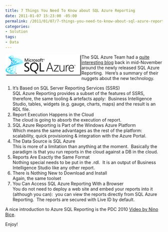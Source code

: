 ```yaml
---
title: 7 Things You Need To Know about SQL Azure Reporting
date: 2011-01-07 15:23:00 -05:00
permalink: /2011/01/07/7-things-you-need-to-know-about-sql-azure-reporting/
categories:
- Solution
tags:
- Data
---
```

<p><img style="display:inline;margin-left:0;margin-right:0;border-width:0;" title="image" border="0" alt="image" align="left" src="/assets/2011/1/7-things-you-need-to-know-about-sql-azure-reporting/image3.png" width="244" height="69" /> The SQL Azure Team had a <a href="http://blogs.msdn.com/b/sqlazure/archive/2010/11/18/10093245.aspx">quite interesting blog</a> back in mid-November around the newly released SQL Azure Reporting.&#160; Here’s a summary of their nuggets about the new technology.</p>  <ol>   <li>It’s Based on SQL Server Reporting Services (SSRS)      <br />SQL Azure Reporting provides a subset of the features of SSRS, therefore, the same tooling &amp; artefacts apply:&#160; Business Intelligence Studio, tables, widgets (e.g. gauge, charts, maps) and the result is an RDL file. </li>    <li>Report Execution Happens in the Cloud      <br />The cloud is going to absorb the execution of report. </li>    <li>SQL Azure Reporting is Part of the Windows Azure Platform     <br />Which means the same advantages as the rest of the platform:&#160; scalability, quick provisioning &amp; integration with the Azure Portal.</li>    <li>The Data Source is SQL Azure     <br />This is more of a limitation than anything at the moment.&#160; Basically the paradigm is that you run reports in the cloud against a DB in the cloud.</li>    <li>Reports Are Exactly the Same Format     <br />Nothing special needs to be put in the .rdl.&#160; It is an output of Business Intelligence Studio like any other report.</li>    <li>There is Nothing New to Download and Install     <br />Again, the same toolset</li>    <li>You Can Access SQL Azure Reporting With a Browser     <br />You do not need to deploy a web site and embed your reports into it (although you can):&#160; you can view the reports directly from SQL Azure Reporting.&#160; The reports are secured with Live ID by default.</li> </ol>  <p>A nice introduction to Azure SQL Reporting is the PDC 2010 <a href="http://player.microsoftpdc.com/Session/5007e9c3-03cd-41b4-9e1c-4eb17cd60e37">Video by Nino Bice</a>.</p>  <p>Enjoy!</p>